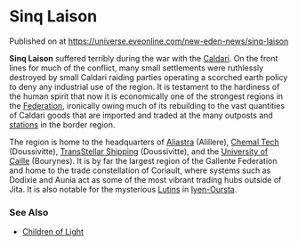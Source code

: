 # Sinq Laison
Published on  at https://universe.eveonline.com/new-eden-news/sinq-laison

**Sinq Laison** suffered terribly during the war with the [Caldari](7unGNsrMFwIWXMMbrM2jfy). On the front lines for much of the conflict, many small settlements were ruthlessly destroyed by small Caldari raiding parties operating a scorched earth policy to deny any industrial use of the region. It is testament to the hardiness of the human spirit that now it is economically one of the strongest regions in the [Federation](4bufc5OaK80rlo20Pez6gK), ironically owing much of its rebuilding to the vast quantities of Caldari goods that are imported and traded at the many outposts and [stations](2qtjPWHmmUS1ochdVGMFx1) in the border region.

The region is home to the headquarters of [Aliastra](3iX0hBIWuaj6e76ROt5YV6) (Alillere), [Chemal Tech](5nNEvnReNrWmCgadIZiku1) (Doussivitte), [TransStellar Shipping](6H2gOgexrSym6Oy0bxTnf6) (Doussivitte), and the [University of Caille](3yrFWFSjOxnFu1GTFhudTM) (Bourynes). It is by far the largest region of the Gallente Federation and home to the trade  constellation of Coriault, where systems such as Dodixie and Aunia act as some of the most vibrant trading hubs outside of Jita. It is also notable for the mysterious [Lutins](4QBHzmS7145cgUWIpghBqV) in [Iyen-Oursta](5UH2LQJuHPZw0izWU685Wl).


### See Also
- [Children of Light](35kvl6c1Y0p18sDyON9W3r)
